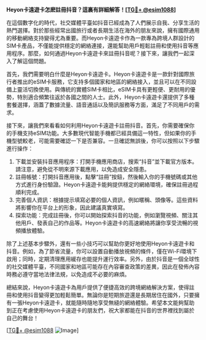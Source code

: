 **Heyon卡遠遊卡怎麽註冊抖音？這裏有詳細解答！[[TG💪+ @esim1088](https://t.me/s/esim1088)]**

在這個數字化的時代，社交媒體平臺如抖音已經成為了人們展示自我、分享生活的熱門選擇。對於那些經常出國旅行或者長期生活在海外的朋友來說，擁有國際通用的移動網絡支持變得尤為重要。而Heyon卡遠遊卡作為一款專為跨境人群設計的SIM卡產品，不僅能提供穩定的網絡連接，還能幫助用戶輕鬆註冊和使用抖音等應用程序。那麼，如何通過Heyon卡遠遊卡來註冊抖音呢？接下來，讓我們一起深入了解這個問題。

首先，我們需要明白什麼是Heyon卡遠遊卡。Heyon卡遠遊卡是一款針對國際旅行者推出的eSIM卡服務，它支持多個國家和地區的網絡接入，並且可以在不同設備上靈活切換使用。與傳統的實體SIM卡相比，eSIM卡具有更輕便、更耐用的優勢，特別適合頻繁往返於各國之間的人士。此外，Heyon卡遠遊卡還提供了多種套餐選擇，涵蓋了數據流量、語音通話以及簡訊服務等方面，滿足了不同用戶的需求。

接下來，讓我們來看看如何利用Heyon卡遠遊卡註冊抖音。首先，你需要確保你的手機支持eSIM功能。大多數現代智能手機都已經具備這一特性，但如果你的手機型號較老，可能需要確認一下是否兼容。一旦確認無誤後，你可以按照以下步驟進行操作：

1. 下載並安裝抖音應用程序：打開手機應用商店，搜索“抖音”並下載官方版本。請注意，避免從不明來源下載應用，以免造成安全隱患。
2. 註冊帳號：打開抖音應用後，點擊“註冊”按鈕，然後輸入你的手機號碼或其他方式進行身份驗證。Heyon卡遠遊卡能夠提供穩定的網絡環境，確保註冊過程順利完成。
3. 完善個人資訊：根據提示填寫必要的個人資訊，例如暱稱、頭像等。這些資料將影響你在平台上的形象，因此建議真實填寫。
4. 探索功能：完成註冊後，你可以開始探索抖音的功能，例如瀏覽視頻、關注其他用戶、發表自己的作品等。Heyon卡遠遊卡的高速網絡將讓你享受流暢的視頻播放體驗。

除了上述基本步驟外，還有一些小技巧可以幫助你更好地使用Heyon卡遠遊卡和抖音。例如，為了節省流量，你可以設置自動播放視頻的條件，僅在Wi-Fi環境下啟用；同時，定期清理應用緩存也能提升運行效率。另外，由於抖音是一個全球性的社交媒體平臺，不同國家和地區可能存在內容審查政策的差異，因此在發佈內容時務必遵守當地法律法規，以免造成不必要的麻煩。

總結來說，Heyon卡遠遊卡為用戶提供了便捷高效的跨境網絡解決方案，使得註冊和使用抖音變得更加輕鬆簡單。無論你是短期旅遊還是長期居住在國外，只要擁有一張Heyon卡遠遊卡，就能隨時隨地享受無縫的網絡體驗。希望本文能夠幫助到正在考慮使用Heyon卡遠遊卡的朋友們，祝大家都能在抖音的世界裡找到屬於自己的舞台！

[[TG💪+ @esim1088](https://t.me/s/esim1088) ![Image](https://i.postimg.cc/4NQfJmqS/Snipaste-2025-05-13-00-14-12.png)]